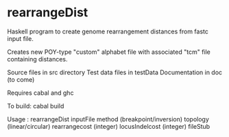 # rearrangeDist
Haskell program to create genome rearrangement distances from fastc input file.

Creates new POY-type "custom" alphabet file with associated "tcm" file containing 
distances.

Source files in src directory
Test data files in testData 
Documentation in doc (to come)

Requires cabal and ghc

To build:  cabal build 

Usage :  rearrangeDist inputFile method (breakpoint/inversion) topology (linear/circular) rearrangecost (integer) locusIndelcost (integer) fileStub 

